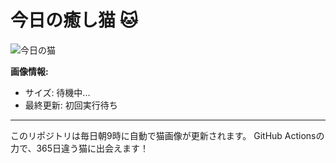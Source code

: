
# 今日の癒し猫 🐱

![今日の猫](https://cdn2.thecatapi.com/images/placeholder.jpg)

**画像情報:**
- サイズ: 待機中...
- 最終更新: 初回実行待ち

---

このリポジトリは毎日朝9時に自動で猫画像が更新されます。
GitHub Actionsの力で、365日違う猫に出会えます！

